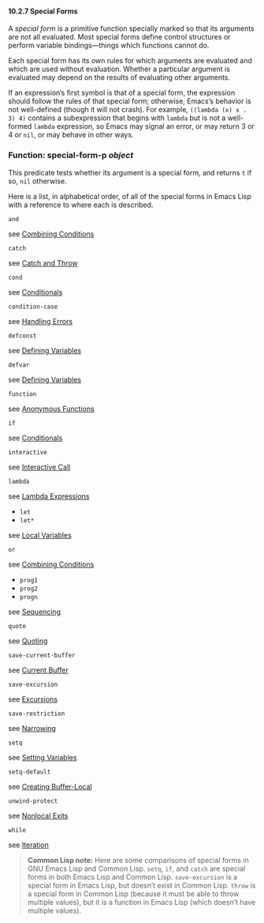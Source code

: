 

#### 10.2.7 Special Forms

A *special form* is a primitive function specially marked so that its arguments are not all evaluated. Most special forms define control structures or perform variable bindings—things which functions cannot do.

Each special form has its own rules for which arguments are evaluated and which are used without evaluation. Whether a particular argument is evaluated may depend on the results of evaluating other arguments.

If an expression’s first symbol is that of a special form, the expression should follow the rules of that special form; otherwise, Emacs’s behavior is not well-defined (though it will not crash). For example, `((lambda (x) x . 3) 4)` contains a subexpression that begins with `lambda` but is not a well-formed `lambda` expression, so Emacs may signal an error, or may return 3 or 4 or `nil`, or may behave in other ways.

### Function: **special-form-p** *object*

This predicate tests whether its argument is a special form, and returns `t` if so, `nil` otherwise.

Here is a list, in alphabetical order, of all of the special forms in Emacs Lisp with a reference to where each is described.

`and`

see [Combining Conditions](Combining-Conditions.html)

`catch`

see [Catch and Throw](Catch-and-Throw.html)

`cond`

see [Conditionals](Conditionals.html)

`condition-case`

see [Handling Errors](Handling-Errors.html)

`defconst`

see [Defining Variables](Defining-Variables.html)

`defvar`

see [Defining Variables](Defining-Variables.html)

`function`

see [Anonymous Functions](Anonymous-Functions.html)

`if`

see [Conditionals](Conditionals.html)

`interactive`

see [Interactive Call](Interactive-Call.html)

`lambda`

see [Lambda Expressions](Lambda-Expressions.html)

*   `let`
*   `let*`

see [Local Variables](Local-Variables.html)

`or`

see [Combining Conditions](Combining-Conditions.html)

*   `prog1`
*   `prog2`
*   `progn`

see [Sequencing](Sequencing.html)

`quote`

see [Quoting](Quoting.html)

`save-current-buffer`

see [Current Buffer](Current-Buffer.html)

`save-excursion`

see [Excursions](Excursions.html)

`save-restriction`

see [Narrowing](Narrowing.html)

`setq`

see [Setting Variables](Setting-Variables.html)

`setq-default`

see [Creating Buffer-Local](Creating-Buffer_002dLocal.html)

`unwind-protect`

see [Nonlocal Exits](Nonlocal-Exits.html)

`while`

see [Iteration](Iteration.html)

> **Common Lisp note:** Here are some comparisons of special forms in GNU Emacs Lisp and Common Lisp. `setq`, `if`, and `catch` are special forms in both Emacs Lisp and Common Lisp. `save-excursion` is a special form in Emacs Lisp, but doesn’t exist in Common Lisp. `throw` is a special form in Common Lisp (because it must be able to throw multiple values), but it is a function in Emacs Lisp (which doesn’t have multiple values).
